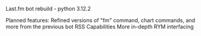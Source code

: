 Last.fm bot rebuild - python 3.12.2

Planned features:
Refined versions of "fm" command, chart commands, and more from the previous bot
RSS Capabilities
More in-depth RYM interfacing
